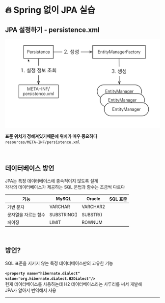 # 🔥 Spring 없이 JPA 실습

## JPA 설정하기 - persistence.xml
![3.PNG](..%2Fimg%2F3.PNG)

**표준 위치가 정해져있기때문에 위치가 매우 중요하다**  
`resources/META-INF/persistence.xml`

<br/>

## 데이터베이스 방언

JPA는 특정 데이터베이스에 종속적이지 않도록 설계  
각각의 데이터베이스가 제공하는 SQL 문법과 함수는 조금씩 다르다

| 기능                      | MySQL          | Oracle       | SQL 표준        |
|---------------------------|----------------|--------------|-----------------|
| 가변 문자                 | VARCHAR        | VARCHAR2     |                 |
| 문자열을 자르는 함수     | SUBSTRING()    | SUBSTR()     |                 |
| 페이징                    | LIMIT          | ROWNUM       |                 |

<br/>

## 방언?

SQL 표준을 지키지 않는 특정 데이터베이스만의 고유한 기능

**`<property name="hibernate.dialect" value="org.hibernate.dialect.H2Dialect"/>`**  
현재 데이터베이스를 사용하는데 H2 데이터베이스라는 사투리를 써서 개발해  
JPA가 알아서 번역해서 사용

---
